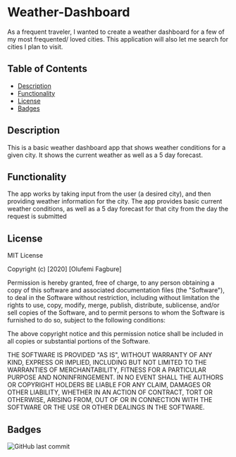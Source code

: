 # Weather-Dashboard
As a frequent traveler, I wanted to create a weather dashboard for a few of my most frequented/ loved cities. This application will also let me search for cities I plan to visit.

## Table of Contents 

* [Description](#Description)
* [Functionality](#Functionality)
* [License](#License)
* [Badges](#Badges)

## Description 

This is a basic weather dashboard app that shows weather conditions for a given city. It shows the current weather as well as a 5 day forecast.

## Functionality

The app works by taking input from the user (a desired city), and then providing weather information for the city. The app provides basic current weather conditions, as well as a 5 day forecast for that city from the day the request is submitted


## License

MIT License

Copyright (c) [2020] [Olufemi Fagbure]

Permission is hereby granted, free of charge, to any person obtaining a copy
of this software and associated documentation files (the "Software"), to deal
in the Software without restriction, including without limitation the rights
to use, copy, modify, merge, publish, distribute, sublicense, and/or sell
copies of the Software, and to permit persons to whom the Software is
furnished to do so, subject to the following conditions:

The above copyright notice and this permission notice shall be included in all
copies or substantial portions of the Software.

THE SOFTWARE IS PROVIDED "AS IS", WITHOUT WARRANTY OF ANY KIND, EXPRESS OR
IMPLIED, INCLUDING BUT NOT LIMITED TO THE WARRANTIES OF MERCHANTABILITY,
FITNESS FOR A PARTICULAR PURPOSE AND NONINFRINGEMENT. IN NO EVENT SHALL THE
AUTHORS OR COPYRIGHT HOLDERS BE LIABLE FOR ANY CLAIM, DAMAGES OR OTHER
LIABILITY, WHETHER IN AN ACTION OF CONTRACT, TORT OR OTHERWISE, ARISING FROM,
OUT OF OR IN CONNECTION WITH THE SOFTWARE OR THE USE OR OTHER DEALINGS IN THE
SOFTWARE.


## Badges

![GitHub last commit](https://img.shields.io/github/last-commit/ofagbure/Portfolio)


